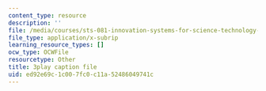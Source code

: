```yaml
---
content_type: resource
description: ''
file: /media/courses/sts-081-innovation-systems-for-science-technology-energy-manufacturing-and-health-spring-2017/ed92e69c1c007fc0c11a52486049741c_on1rmY3Tw5U.srt
file_type: application/x-subrip
learning_resource_types: []
ocw_type: OCWFile
resourcetype: Other
title: 3play caption file
uid: ed92e69c-1c00-7fc0-c11a-52486049741c
---
```

